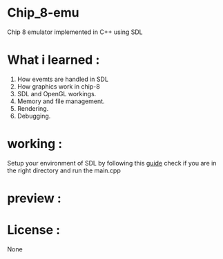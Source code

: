# Chip_8-emu
  Chip 8 emulator implemented in C++ using SDL  
  
# What i learned :
  1. How evemts are handled in SDL
  2. How graphics work in chip-8
  3. SDL and OpenGL workings.
  4. Memory and file management.
  5. Rendering.
  6. Debugging.

# working :
  Setup your environment of SDL by following this [guide](https://lazyfoo.net/SDL_tutorials/lesson01/index.php)
  check if you are in the right directory
  and run the main.cpp

# preview : 

# License : 
  None
